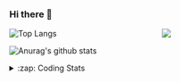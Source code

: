 ### Hi there 👋

<!--
**tao8687/tao8687** is a ✨ _special_ ✨ repository because its `README.md` (this file) appears on your GitHub profile.

Here are some ideas to get you started:

- 🔭 I’m currently working on ...
- 🌱 I’m currently learning ...
- 👯 I’m looking to collaborate on ...
- 🤔 I’m looking for help with ...
- 💬 Ask me about ...
- 📫 How to reach me: ...
- 😄 Pronouns: ...
- ⚡ Fun fact: ...
-->

<img align='right' src="https://media.giphy.com/media/M9gbBd9nbDrOTu1Mqx/giphy.gif" width="230">

![Top Langs](https://github-readme-stats.vercel.app/api/top-langs/?username=tao8687&layout=compact&title_color=23238E&text_color=A67D3D)

![Anurag's github stats](https://github-readme-stats.vercel.app/api?username=tao8687&show_icons=true&&text_color=A67D3D&title_color=23238E&show_icons=false&count_private=true&hide=stars)

<details>
  <summary>:zap: Coding Stats</summary>
  <b>
<!--START_SECTION:waka-->
![Profile Views](http://img.shields.io/badge/Profile%20Views-0-blue)

**🐱 My Github Data** 

> 🏆 206 Contributions in the Year 2021
 > 
> 📦 881.1 kB Used in Github's Storage 
 > 
> 🚫 Not Opted to Hire
 > 
> 📜 45 Public Repositories 
 > 
> 🔑 20 Private Repositories  
 > 
**I'm an Early 🐤** 

```text
🌞 Morning    139 commits    ███████████░░░░░░░░░░░░░░   46.18% 
🌆 Daytime    88 commits     ███████░░░░░░░░░░░░░░░░░░   29.24% 
🌃 Evening    65 commits     █████░░░░░░░░░░░░░░░░░░░░   21.59% 
🌙 Night      9 commits      ░░░░░░░░░░░░░░░░░░░░░░░░░   2.99%

```
📅 **I'm Most Productive on Friday** 

```text
Monday       36 commits     ███░░░░░░░░░░░░░░░░░░░░░░   11.96% 
Tuesday      51 commits     ████░░░░░░░░░░░░░░░░░░░░░   16.94% 
Wednesday    62 commits     █████░░░░░░░░░░░░░░░░░░░░   20.6% 
Thursday     42 commits     ███░░░░░░░░░░░░░░░░░░░░░░   13.95% 
Friday       63 commits     █████░░░░░░░░░░░░░░░░░░░░   20.93% 
Saturday     29 commits     ██░░░░░░░░░░░░░░░░░░░░░░░   9.63% 
Sunday       18 commits     █░░░░░░░░░░░░░░░░░░░░░░░░   5.98%

```


📊 **This Week I Spent My Time On** 

```text
⌚︎ Time Zone: Asia/Shanghai

💬 Programming Languages: 
No Activity Tracked This Week

🔥 Editors: 
No Activity Tracked This Week

🐱‍💻 Projects: 
No Activity Tracked This Week

💻 Operating System: 
No Activity Tracked This Week

```

**I Mostly Code in C++** 

```text
C++                      9 repos             █████████░░░░░░░░░░░░░░░░   36.0% 
C                        6 repos             ██████░░░░░░░░░░░░░░░░░░░   24.0% 
Python                   5 repos             █████░░░░░░░░░░░░░░░░░░░░   20.0% 
Shell                    2 repos             ██░░░░░░░░░░░░░░░░░░░░░░░   8.0% 
Makefile                 1 repo              █░░░░░░░░░░░░░░░░░░░░░░░░   4.0%

```


**Timeline**

![Chart not found](https://raw.githubusercontent.com/tao8687/tao8687/master/charts/bar_graph.png) 


 Last Updated on 08/07/2021
<!--END_SECTION:waka-->
</details>
